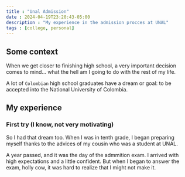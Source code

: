 ```yaml
---
title : "Unal Admission"
date : 2024-04-19T23:20:43-05:00
description : "My experience in the admission procces at UNAL"
tags : [college, personal]
---
```


## Some context

When we get closer to finishing high school, a very important decision comes to mind... what the hell am I going to do with the rest of my life.

A lot of `Colombian` high school graduates have a dream or goal: to be accepted into the National University of Colombia.

## My experience

### First try (I know, not very motivating)

So I had that dream too. When I was in tenth grade, I began preparing myself thanks to the advices of my cousin who was a student at UNAL.

A year passed, and it was the day of the admmition exam. I arrived with high expectations and a little confident. But when I began to answer the exam, holly cow, it was hard to realize that I might not make it.

